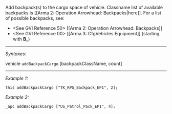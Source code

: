 Add backpack(s) to the cargo space of vehicle. Classname list of available backpacks is [[Arma 2: Operation Arrowhead: Backpacks|here]].
For a list of possible backpacks, see:
* <See GVI Reference 50> [[Arma 2: Operation Arrowhead: Backpacks]]
* <See GVI Reference 00> [[Arma 3: CfgVehicles Equipment]] (starting with **B_**)


---
*Syntaxes:*

vehicle `addBackpackCargo` [backpackClassName, count]

---
*Example 1:*

```sqf
this addBackpackCargo ["TK_RPG_Backpack_EP1", 2];
```

*Example 2:*

```sqf
_apc addBackpackCargo ["US_Patrol_Pack_EP1", 4];
```